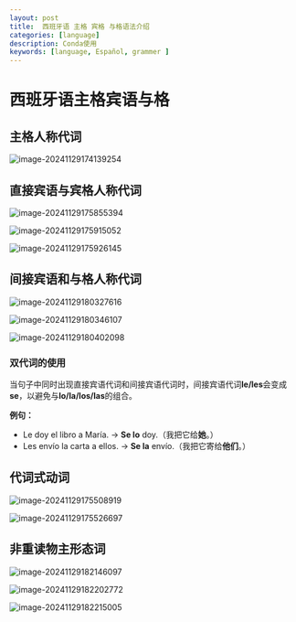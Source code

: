 ```yaml
---
layout: post
title:  西班牙语 主格 宾格 与格语法介绍
categories: [language] 
description: Conda使用
keywords: [language, Español, grammer ] 
---
```



# 西班牙语主格宾语与格



## 主格人称代词

![image-20241129174139254](https://zuti.oss-cn-qingdao.aliyuncs.com/img/202411291741323.png)



## 直接宾语与宾格人称代词

![image-20241129175855394](https://zuti.oss-cn-qingdao.aliyuncs.com/img/202411291758449.png)



![image-20241129175915052](https://zuti.oss-cn-qingdao.aliyuncs.com/img/202411291759106.png)

![image-20241129175926145](https://zuti.oss-cn-qingdao.aliyuncs.com/img/202411291759194.png)





## 间接宾语和与格人称代词

![image-20241129180327616](https://zuti.oss-cn-qingdao.aliyuncs.com/img/202411291803661.png)



![image-20241129180346107](https://zuti.oss-cn-qingdao.aliyuncs.com/img/202411291803159.png)

![image-20241129180402098](https://zuti.oss-cn-qingdao.aliyuncs.com/img/202411291804151.png)

### 双代词的使用

当句子中同时出现直接宾语代词和间接宾语代词时，间接宾语代词**le/les**会变成**se**，以避免与**lo/la/los/las**的组合。

**例句：**

- Le doy el libro a María. → **Se lo** doy.（我把它给**她**。）
- Les envío la carta a ellos. → **Se la** envío.（我把它寄给**他们**。）





## 代词式动词

![image-20241129175508919](https://zuti.oss-cn-qingdao.aliyuncs.com/img/202411291755993.png)

![image-20241129175526697](https://zuti.oss-cn-qingdao.aliyuncs.com/img/202411291755739.png)



## 非重读物主形态词

![image-20241129182146097](https://zuti.oss-cn-qingdao.aliyuncs.com/img/202411291821188.png)

![image-20241129182202772](https://zuti.oss-cn-qingdao.aliyuncs.com/img/202411291822835.png)

![image-20241129182215005](https://zuti.oss-cn-qingdao.aliyuncs.com/img/202411291822065.png)
